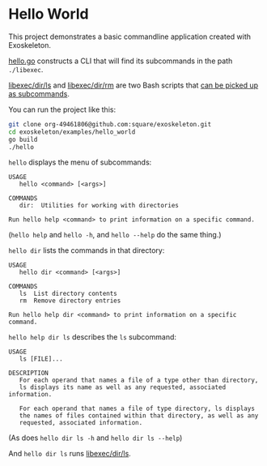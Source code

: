 # Hello World

This project demonstrates a basic commandline application created with Exoskeleton.

[hello.go][hello.go] constructs a CLI that will find its subcommands in the path `./libexec`.

[libexec/dir/ls][ls] and [libexec/dir/rm][rm] are two Bash scripts that [can be picked up as subcommands][contract].

You can run the project like this:
```sh
git clone org-49461806@github.com:square/exoskeleton.git
cd exoskeleton/examples/hello_world
go build
./hello
```

`hello` displays the menu of subcommands:
```
USAGE
   hello <command> [<args>]

COMMANDS
   dir:  Utilities for working with directories

Run hello help <command> to print information on a specific command.
```
(`hello help` and `hello -h`, and `hello --help` do the same thing.)

`hello dir` lists the commands in that directory:
```
USAGE
   hello dir <command> [<args>]

COMMANDS
   ls  List directory contents
   rm  Remove directory entries

Run hello help dir <command> to print information on a specific command.
```

`hello help dir ls` describes the `ls` subcommand:
```
USAGE
   ls [FILE]...

DESCRIPTION
   For each operand that names a file of a type other than directory,
   ls displays its name as well as any requested, associated information.

   For each operand that names a file of type directory, ls displays
   the names of files contained within that directory, as well as any
   requested, associated information.
```
(As does `hello dir ls -h` and `hello dir ls --help`)

And `hello dir ls` runs [libexec/dir/ls][ls].


[hello.go]: https://github.com/square/exoskeleton/tree/main/examples/hello_world/hello.go
[ls]: https://github.com/square/exoskeleton/tree/main/examples/hello_world/libexec/dir/ls
[rm]: https://github.com/square/exoskeleton/tree/main/examples/hello_world/libexec/dir/rm
[contract]: https://github.com/square/exoskeleton/tree/main/README.md#contract
